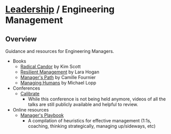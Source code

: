 # [Leadership](../README.md) / Engineering Management

## Overview

Guidance and resources for Engineering Managers.

- Books
  - [Radical Candor](https://www.radicalcandor.com/the-book/) by Kim Scott
  - [Resilient Management](https://resilient-management.com) by Lara Hogan
  - [Manager's Path](https://www.oreilly.com/library/view/the-managers-path/9781491973882/) by Camille Fournier
  - [Managing Humans](https://randsinrepose.com/archives/managing-humans/) by Michael Lopp
- Conferences
  - [Calibrate](https://www.calibratesf.com)
    - While this conference is not being held anymore, videos of all the talks are still publicly available and helpful to review.
- Online resources
  - [Manager's Playbook](https://github.com/ksindi/managers-playbook)
    - A compilation of heuristics for effective management (1:1s, coaching, thinking strategically, managing up/sideways, etc)
